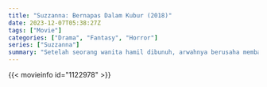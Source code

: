 ```yaml
---
title: "Suzzanna: Bernapas Dalam Kubur (2018)"
date: 2023-12-07T05:38:27Z
tags: ["Movie"]
categories: ["Drama", "Fantasy", "Horror"]
series: ["Suzzanna"]
summary: "Setelah seorang wanita hamil dibunuh, arwahnya berusaha membalas dendam terhadap para pembunuh yang semakin ketakutan, yang bertekad menghabisinya selamanya."
---
```


<mux-player stream-type="on-demand"
src="https://kp3d-my.sharepoint.com/personal/ryoo_kp3d_onmicrosoft_com/_layouts/15/download.aspx?share=EQGbEeM1mQpPvIo0Di39C9EBNmMEhhM0gM-jSG9CtIVvoA" prefer-playback="mse" controls>

</mux-player>


{{< movieinfo id="1122978" >}}

<script src="https://cdn.jsdelivr.net/npm/@mux/mux-player"></script>

 <script type="application/ld+json ">
{
"@context": "https://schema.org/",
"@type": "VideoObject",
"name": "Suzzanna: Bernapas Dalam Kubur",
"contentUrl": "https://stream.mux.com/wk67pbqeZwT02N2QnubDMiSAU5xxQ2e4KPcMxEY39003s.m3u8",
"thumbnailUrl": "https://www.themoviedb.org/t/p/original/gTjRovjEDbZCsABVx3HQwjE6xmW.jpg?width=314&fit_mode=preserve&time=25",
"uploadDate": "2023-12-07T05:38:27Z",
}

</script>
